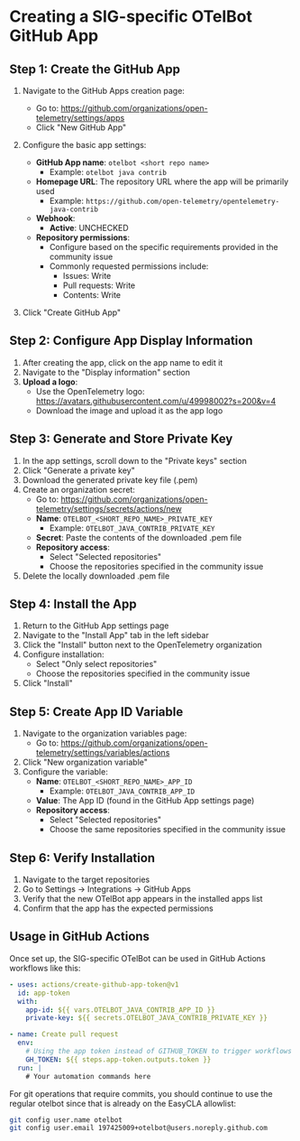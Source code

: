 # Creating a SIG-specific OTelBot GitHub App

## Step 1: Create the GitHub App

1. Navigate to the GitHub Apps creation page:
   - Go to: https://github.com/organizations/open-telemetry/settings/apps
   - Click "New GitHub App"

2. Configure the basic app settings:
   - **GitHub App name**: `otelbot <short repo name>`
     - Example: `otelbot java contrib`
   - **Homepage URL**: The repository URL where the app will be primarily used
     - Example: `https://github.com/open-telemetry/opentelemetry-java-contrib`
   - **Webhook**:
     - **Active**: UNCHECKED
   - **Repository permissions**:
     - Configure based on the specific requirements provided in the community issue
     - Commonly requested permissions include:
       - Issues: Write
       - Pull requests: Write
       - Contents: Write

3. Click "Create GitHub App"

## Step 2: Configure App Display Information

1. After creating the app, click on the app name to edit it
2. Navigate to the "Display information" section
3. **Upload a logo**:
   - Use the OpenTelemetry logo: https://avatars.githubusercontent.com/u/49998002?s=200&v=4
   - Download the image and upload it as the app logo

## Step 3: Generate and Store Private Key

1. In the app settings, scroll down to the "Private keys" section
2. Click "Generate a private key"
3. Download the generated private key file (.pem)
4. Create an organization secret:
   - Go to: https://github.com/organizations/open-telemetry/settings/secrets/actions/new
   - **Name**: `OTELBOT_<SHORT_REPO_NAME>_PRIVATE_KEY`
     - Example: `OTELBOT_JAVA_CONTRIB_PRIVATE_KEY`
   - **Secret**: Paste the contents of the downloaded .pem file
   - **Repository access**:
     - Select "Selected repositories"
     - Choose the repositories specified in the community issue
5. Delete the locally downloaded .pem file

## Step 4: Install the App

1. Return to the GitHub App settings page
2. Navigate to the "Install App" tab in the left sidebar
3. Click the "Install" button next to the OpenTelemetry organization
4. Configure installation:
   - Select "Only select repositories"
   - Choose the repositories specified in the community issue
5. Click "Install"

## Step 5: Create App ID Variable

1. Navigate to the organization variables page:
   - Go to: https://github.com/organizations/open-telemetry/settings/variables/actions
2. Click "New organization variable"
3. Configure the variable:
   - **Name**: `OTELBOT_<SHORT_REPO_NAME>_APP_ID`
     - Example: `OTELBOT_JAVA_CONTRIB_APP_ID`
   - **Value**: The App ID (found in the GitHub App settings page)
   - **Repository access**:
     - Select "Selected repositories"
     - Choose the same repositories specified in the community issue

## Step 6: Verify Installation

1. Navigate to the target repositories
2. Go to Settings → Integrations → GitHub Apps
3. Verify that the new OTelBot app appears in the installed apps list
4. Confirm that the app has the expected permissions

## Usage in GitHub Actions

Once set up, the SIG-specific OTelBot can be used in GitHub Actions workflows like this:

```yaml
- uses: actions/create-github-app-token@v1
  id: app-token
  with:
    app-id: ${{ vars.OTELBOT_JAVA_CONTRIB_APP_ID }}
    private-key: ${{ secrets.OTELBOT_JAVA_CONTRIB_PRIVATE_KEY }}

- name: Create pull request
  env:
    # Using the app token instead of GITHUB_TOKEN to trigger workflows
    GH_TOKEN: ${{ steps.app-token.outputs.token }}
  run: |
    # Your automation commands here
```

For git operations that require commits, you should continue to use the regular otelbot
since that is already on the EasyCLA allowlist:

```bash
git config user.name otelbot
git config user.email 197425009+otelbot@users.noreply.github.com
```

